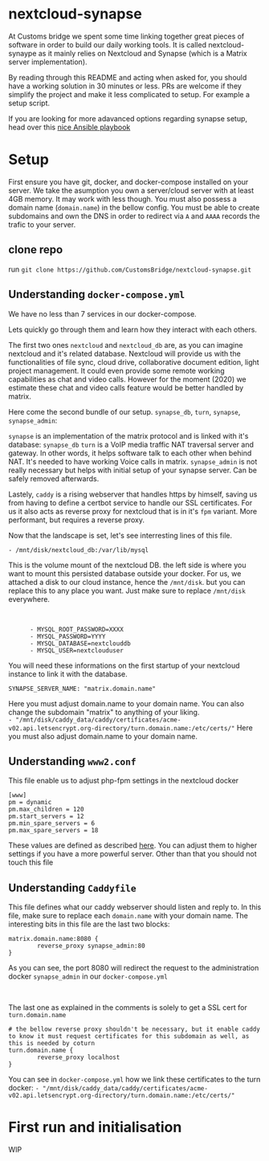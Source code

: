 # nextcloud-synapse

At Customs bridge we spent some time linking together great pieces of software in order to build our daily working tools. It is called nextcloud-synaype as it mainly relies on Nextcloud and Synapse (which is a Matrix server implementation).

By reading through this README and acting when asked for, you should have a working solution in 30 minutes or less.
PRs are welcome if they simplify the project and make it less complicated to setup. For example a setup script.

If you are looking for more adavanced options regarding synapse setup, head over this [nice Ansible playbook](https://github.com/spantaleev/matrix-docker-ansible-deploy)

# Setup

First ensure you have git, docker, and docker-compose installed on your server.
We take the asumption you own a server/cloud server with at least 4GB memory. It may work with less though.
You must also possess a domain name (`domain.name`) in the bellow config.  You must be able to create subdomains and own the DNS in order to redirect via `A` and `AAAA` records the trafic to your server.

## clone repo
run `git clone https://github.com/CustomsBridge/nextcloud-synapse.git`

## Understanding `docker-compose.yml`

We have no less than 7 services in our docker-compose.

Lets quickly go through them and learn how they interact with each others.

The first two ones `nextcloud` and `nextcloud_db` are, as you can imagine nextcloud and it's related database. Nextcloud will provide us with the functionalities of file sync, cloud drive, collaborative document edition, light project management. It could even provide some remote working capabilities as chat and video calls.
However for the moment (2020) we estimate these chat and video calls feature would be better handled by matrix.

Here come the second bundle of our setup. `synapse_db`, `turn`, `synapse`, `synapse_admin`:

`synapse` is an implementation of the matrix protocol and is linked with it's database: `synapse_db`
`turn` is a VoIP media traffic NAT traversal server and gateway. In other words, it helps software talk to each other when behind NAT. It's needed to have working Voice calls in matrix.
`synapse_admin` is not really necessary but helps with initial setup of your synapse server. Can be safely removed afterwards.

Lastely, `caddy` is a rising webserver that handles https by himself, saving us from having to define a certbot service to handle our SSL certificates.
For us it also acts as reverse proxy for nextcloud that is in it's `fpm` variant. More performant, but requires a reverse proxy.

Now that the landscape is set, let's see interresting lines of this file.
<br/>

```
- /mnt/disk/nextcloud_db:/var/lib/mysql
```

This is the volume mount of the nextcloud DB. the left side is where you want to mount this persisted database outside your docker. For us, we attached a disk to our cloud instance, hence the `/mnt/disk`. but you can replace this to any place you want. Just make sure to replace `/mnt/disk` everywhere.

<br/>

```
      - MYSQL_ROOT_PASSWORD=XXXX
      - MYSQL_PASSWORD=YYYY
      - MYSQL_DATABASE=nextclouddb
      - MYSQL_USER=nextclouduser
```

You will need these informations on the first startup of your nextcloud instance to link it with the database.
<br/>
```
SYNAPSE_SERVER_NAME: "matrix.domain.name"
```

Here you must adjust domain.name to your domain name. You can also change the subdomain "matrix" to anything of your liking.
<br/>
```- "/mnt/disk/caddy_data/caddy/certificates/acme-v02.api.letsencrypt.org-directory/turn.domain.name:/etc/certs/"```
Here you must also adjust domain.name to your domain name.

## Understanding `www2.conf`

This file enable us to adjust php-fpm settings in the nextcloud docker

```
[www]
pm = dynamic
pm.max_children = 120
pm.start_servers = 12
pm.min_spare_servers = 6
pm.max_spare_servers = 18
```

These values are defined as described [here](https://docs.nextcloud.com/server/20/admin_manual/installation/server_tuning.html#tune-php-fpm). You can adjust them to higher settings if you have a more powerful server. Other than that you should not touch this file

## Understanding `Caddyfile`

This file defines what our caddy webserver should listen and reply to.
In this file, make sure to replace each `domain.name` with your domain name.
The interesting bits in this file are the last two blocks:

```
matrix.domain.name:8080 {
        reverse_proxy synapse_admin:80
}
```
As you can see, the port 8080 will redirect the request to the administration docker `synapse_admin` in our `docker-compose.yml`

<br/>

The last one as explained in the comments is solely  to get a SSL cert for `turn.domain.name`

```
# the bellow reverse proxy shouldn't be necessary, but it enable caddy to know it must request certificates for this subdomain as well, as this is needed by coturn
turn.domain.name {
        reverse_proxy localhost
}
```
You can see in `docker-compose.yml` how we link these certificates to the turn docker: 
`- "/mnt/disk/caddy_data/caddy/certificates/acme-v02.api.letsencrypt.org-directory/turn.domain.name:/etc/certs/"`



# First run and initialisation

WIP
